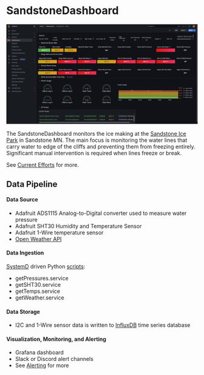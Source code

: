 # SandstoneDashboard

![Grafana Dashboard](readme_images/grafana_dashboard.jpg)

The SandstoneDashboard monitors the ice making at the [Sandstone Ice Park](https://www.mountainproject.com/area/106915985/sandstone-ice-park) in Sandstone MN. The main focus is monitoring the water lines that carry water to edge of the cliffs and preventing them from freezing entirely. Significant manual intervention is required when lines freeze or break.

See [Current Efforts](docs/current_efforts.md) for more.

## Data Pipeline

#### Data Source

* Adafruit ADS1115 Analog-to-Digital converter used to measure water pressure
* Adafruit SHT30 Humidity and Temperature Sensor
* Adafruit 1-Wire temperature sensor
* [Open Weather API](https://openweathermap.org/api)

#### Data Ingestion

[SystemD](ansible/systemd) driven Python [scripts](src):
* getPressures.service
* getSHT30.service
* getTemps.service
* getWeather.service

#### Data Storage

* I2C and 1-Wire sensor data is written to [InfluxDB](docs/influxdb.md) time series database

#### Visualization, Monitoring, and Alerting

* Grafana dashboard
* Slack or Discord alert channels
* See [Alerting](docs/alerting.md) for more
